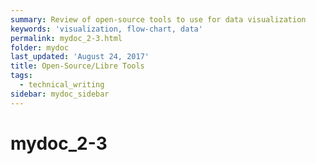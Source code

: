 ```yaml
---
summary: Review of open-source tools to use for data visualization
keywords: 'visualization, flow-chart, data'
permalink: mydoc_2-3.html
folder: mydoc
last_updated: 'August 24, 2017'
title: Open-Source/Libre Tools
tags:
  - technical_writing
sidebar: mydoc_sidebar
---
```


# mydoc\_2-3



